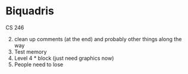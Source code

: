 # Biquadris
CS 246



2. clean up comments (at the end) and probably other things along the way
3. Test memory
7. Level 4 * block (just need graphics now)
8. People need to lose

